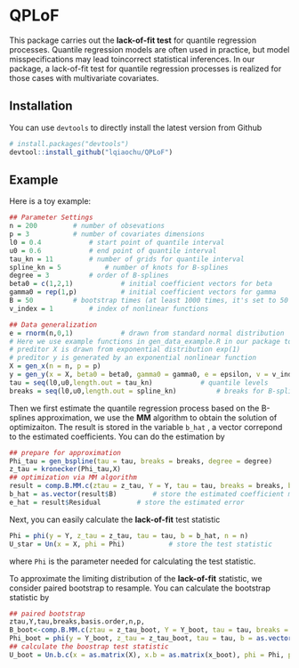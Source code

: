 # QPLoF

This package carries out the **lack-of-fit test** for quantile regression processes. Quantile regression models are often used in practice, but model misspecifications may lead toincorrect statistical inferences. In our package, a lack-of-fit test for quantile regression processes is realized for those cases with multivariate covariates.

## Installation

You can use `devtools` to directly install the latest version from Github

```R
# install.packages("devtools")
devtool::install_github("lqiaochu/QPLoF")
```

## Example

Here is a toy example:

```r
## Parameter Settings
n = 200			# number of obsevations
p = 3			# number of covariates dimensions
l0 = 0.4			# start point of quantile interval
u0 = 0.6			# end point of quantile interval
tau_kn = 11			# number of grids for quantile interval
spline_kn = 5			# number of knots for B-splines
degree = 3			# order of B-splines
beta0 = c(1,2,1)			# initial coefficient vectors for beta
gamma0 = rep(1,p)			# initial coefficient vectors for gamma
B = 50			# bootstrap times (at least 1000 times, it's set to 50 just for testing)
v_index	= 1			# index of nonlinear functions

## Data generalization
e = rnorm(n,0,1)			# drawn from standard normal distribution
# Here we use example functions in gen_data_example.R in our package to generate preditor X and response y.
# preditor X is drawn from exponential distribution exp(1)
# preditor y is generated by an exponential nonlinear function
X = gen_x(n = n, p = p)
y = gen_y(x = X, beta0 = beta0, gamma0 = gamma0, e = epsilon, v = v_index)			
tau = seq(l0,u0,length.out = tau_kn)			# quantile levels
breaks = seq(l0,u0,length.out = spline_kn)			# breaks for B-splines
```

Then we first estimate the quantile regression process based on the B-splines approximation,  we use the **MM** algorithm to obtain the solution of optimizaiton.  The result is stored in the variable `b_hat` ,  a vector correpond to the estimated coefficients. You can do the estimation by

```R
## prepare for approximation
Phi_tau = gen_bspline(tau = tau, breaks = breaks, degree = degree)
z_tau = kronecker(Phi_tau,X)
## optimization via MM algorithm
result = comp.B.MM.c(ztau = z_tau, Y = Y, tau = tau, breaks = breaks, basis.order = degree, n = n, p = p, maxiter=200, tol=10^-8, epsilon=0.01) 
b_hat = as.vector(result$B)			# store the estimated coefficient matrix
e_hat = result$Residual			# store the estimated error

```

Next, you can easily calculate the **lack-of-fit** test statistic

```R
Phi = phi(y = Y, z_tau = z_tau, tau = tau, b = b_hat, n = n)
U_star = Un(x = X, phi = Phi)			# store the test statistic
```

where `Phi` is the parameter needed for calculating the test statistic.

To approximate the limiting distribution of the **lack-of-fit** statistic, we consider paired bootstrap to resample. You can calculate the  bootstrap statistic by

```R
## paired bootstrap
ztau,Y,tau,breaks,basis.order,n,p,
B_boot<-comp.B.MM.c(ztau = z_tau_boot, Y = Y_boot, tau = tau, breaks = breaks, basis.order = degree, n = n, p = p, maxiter=200, tol=10^-8, epsilon=0.01)$B
Phi_boot = phi(y = Y_boot, z_tau = z_tau_boot, tau = tau, b = as.vector(B_boot), n = n)
## calculate the boostrap test statistic
U_boot = Un.b.c(x = as.matrix(X), x.b = as.matrix(x_boot), phi = Phi, phi.b = Phi_boot)
```













